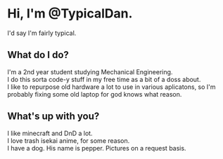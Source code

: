 <h1>Hi, I'm @TypicalDan.</h1>
I'd say I'm fairly typical.
<h2>What do I do?</h2>
I'm a 2nd year student studying Mechanical Engineering.<br>
I do this sorta code-y stuff in my free time as a bit of a doss about.<br>
I like to repurpose old hardware a lot to use in various aplicatons, so I'm probably fixing some old laptop for god knows what reason.<br>
<h2>What's up with you?</h2>
I like minecraft and DnD a lot.<br>
I love trash isekai anime, for some reason.<br>
I have a dog. His name is pepper. Pictures on a request basis.<br>

<!---
TypicalDan/TypicalDan is a ✨ special ✨ repository because its `README.md` (this file) appears on your GitHub profile.
You can click the Preview link to take a look at your changes.
--->

